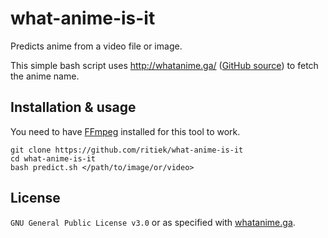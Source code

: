 # what-anime-is-it

Predicts anime from a video file or image.

This simple bash script uses http://whatanime.ga/ ([GitHub source](https://github.com/soruly/whatanime.ga)) to fetch the anime name.

## Installation & usage

You need to have [FFmpeg](https://github.com/FFmpeg/FFmpeg/) installed for this tool to work.

```
git clone https://github.com/ritiek/what-anime-is-it
cd what-anime-is-it
bash predict.sh </path/to/image/or/video>
```

## License

`GNU General Public License v3.0` or as specified with [whatanime.ga](https://github.com/soruly/whatanime.ga).
